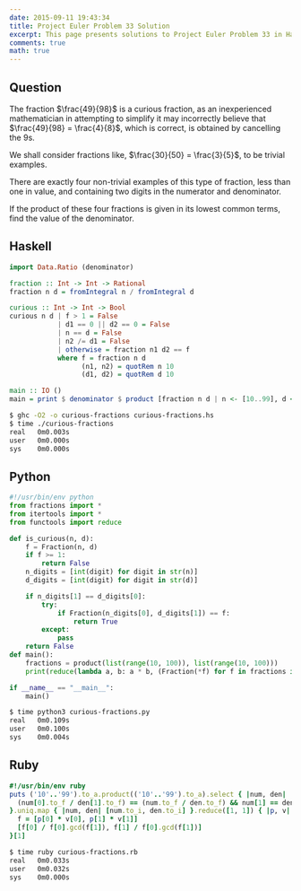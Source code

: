 ```yaml
---
date: 2015-09-11 19:43:34
title: Project Euler Problem 33 Solution
excerpt: This page presents solutions to Project Euler Problem 33 in Haskell, Python and Ruby.
comments: true
math: true
---
```



## Question

The fraction $\frac{49}{98}$ is a curious fraction, as an inexperienced 
mathematician in attempting to simplify it may incorrectly 
believe that $\frac{49}{98} = \frac{4}{8}$, which is correct, is obtained by 
cancelling the 9s.

We shall consider fractions like, $\frac{30}{50} = \frac{3}{5}$, to be trivial 
examples.

There are exactly four non-trivial examples of this type of 
fraction, less than one in value, and containing two digits 
in the numerator and denominator.

If the product of these four fractions is given in its lowest 
common terms, find the value of the denominator.






## Haskell

```haskell
import Data.Ratio (denominator)

fraction :: Int -> Int -> Rational
fraction n d = fromIntegral n / fromIntegral d

curious :: Int -> Int -> Bool
curious n d | f > 1 = False
            | d1 == 0 || d2 == 0 = False
            | n == d = False
            | n2 /= d1 = False
            | otherwise = fraction n1 d2 == f
            where f = fraction n d
                  (n1, n2) = quotRem n 10
                  (d1, d2) = quotRem d 10

main :: IO ()
main = print $ denominator $ product [fraction n d | n <- [10..99], d <- [10..99], curious n d]
```


```bash
$ ghc -O2 -o curious-fractions curious-fractions.hs
$ time ./curious-fractions
real   0m0.003s
user   0m0.000s
sys    0m0.000s
```



## Python

```python
#!/usr/bin/env python
from fractions import *
from itertools import *
from functools import reduce

def is_curious(n, d):
    f = Fraction(n, d)
    if f >= 1:
        return False
    n_digits = [int(digit) for digit in str(n)]
    d_digits = [int(digit) for digit in str(d)]

    if n_digits[1] == d_digits[0]:
        try:
            if Fraction(n_digits[0], d_digits[1]) == f:
                return True
        except:
            pass
    return False
def main():
    fractions = product(list(range(10, 100)), list(range(10, 100)))
    print(reduce(lambda a, b: a * b, (Fraction(*f) for f in fractions if is_curious(*f))).denominator)

if __name__ == "__main__":
    main()
```


```bash
$ time python3 curious-fractions.py
real   0m0.109s
user   0m0.100s
sys    0m0.004s
```



## Ruby

```ruby
#!/usr/bin/env ruby
puts ('10'..'99').to_a.product(('10'..'99').to_a).select { |num, den|
  (num[0].to_f / den[1].to_f) == (num.to_f / den.to_f) && num[1] == den[0] && num[1] != den[1]
}.uniq.map { |num, den| [num.to_i, den.to_i] }.reduce([1, 1]) { |p, v|
  f = [p[0] * v[0], p[1] * v[1]]
  [f[0] / f[0].gcd(f[1]), f[1] / f[0].gcd(f[1])]
}[1]
```


```bash
$ time ruby curious-fractions.rb
real   0m0.033s
user   0m0.032s
sys    0m0.000s
```


